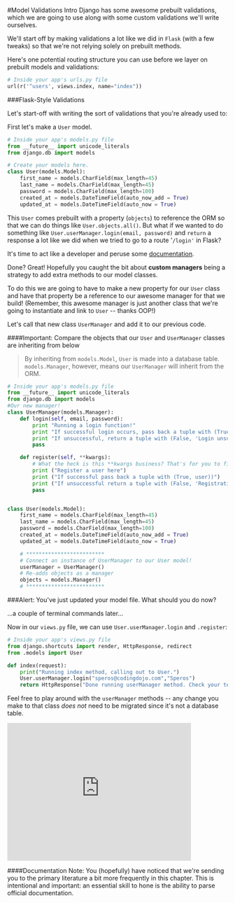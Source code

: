 #Model Validations Intro
Django has some awesome prebuilt validations, which we are going to use along with some custom validations we'll write ourselves.

We'll start off by making validations a lot like we did in `Flask` (with a few tweaks) so that we're not relying solely on prebuilt methods.

Here's one potential routing structure you can use before we layer on prebuilt models and validations:

```python
# Inside your app's urls.py file
url(r('^users', views.index, name="index"))
```

###Flask-Style Validations

Let's start-off with writing the sort of validations that you're already used to:

First let's make a `User` model.

```python
# Inside your app's models.py file
from __future__ import unicode_literals
from django.db import models

# Create your models here.
class User(models.Model):
    first_name = models.CharField(max_length=45)
    last_name = models.CharField(max_length=45)
    password = models.CharField(max_length=100)
    created_at = models.DateTimeField(auto_now_add = True)
    updated_at = models.DateTimeField(auto_now = True)
```

This `User` comes prebuilt with a property (`objects`) to reference the ORM so that we can do things like `User.objects.all()`. But what if we wanted to do something like `User.userManager.login(email, password)` and `return` a response a lot like we did when we tried to go to a route '`/login'` in Flask?

It's time to act like a developer and peruse some [documentation](https://docs.djangoproject.com/en/1.9/topics/db/managers/).

Done? Great! Hopefully you caught the bit about **custom managers** being a strategy to add extra methods to our model classes.

To do this we are going to have to make a new property for our `User` class and have that property be a reference to our awesome manager for that we build! (Remember, this awesome manager is just another class that we're going to instantiate and link to `User` -- thanks OOP!)

Let's call that new class `UserManager` and add it to our previous code.

####Important: Compare the objects that our `User` and `UserManager` classes are inheriting from below
> By inheriting from `models.Model`, `User` is made into a database table. `models.Manager`, however, means our `UserManager` will inherit from the ORM.

```python
# Inside your app's models.py file
from __future__ import unicode_literals
from django.db import models
#Our new manager!
class UserManager(models.Manager):
    def login(self, email, password):
        print "Running a login function!"
        print "If successful login occurs, pass back a tuple with (True, user))"
        print "If unsuccessful, return a tuple with (False, 'Login unsuccessful')"
        pass

    def register(self, **kwargs):
        # What the heck is this **kwargs business? That's for you to find out...
        print ("Register a user here")
        print ("If successful pass back a tuple with (True, user))")
        print ("If unsuccessful return a tuple with (False, 'Registration unsuccessful')")
        pass


class User(models.Model):
    first_name = models.CharField(max_length=45)
    last_name = models.CharField(max_length=45)
    password = models.CharField(max_length=100)
    created_at = models.DateTimeField(auto_now_add = True)
    updated_at = models.DateTimeField(auto_now = True)

    # *************************
    # Connect an instance of UserManager to our User model!
    userManager = UserManager()
    # Re-adds objects as a manager
    objects = models.Manager()
    # *************************
```

###Alert: You've just updated your model file.
What should you do now?

...a couple of terminal commands later...

Now in our `views.py` file, we can use `User.userManager.login` and `.register`:

```python
# Inside your app's views.py file
from django.shortcuts import render, HttpResponse, redirect
from .models import User

def index(request):
    print("Running index method, calling out to User.")
    User.userManager.login("speros@codingdojo.com","Speros")
    return HttpResponse("Done running userManager method. Check your terminal console.")
```

Feel free to play around with the `userManager` methods -- any change you make to that class *does not* need to be migrated since it's not a database table.

<iframe width="420" height="315" src="https://www.youtube.com/embed/ShtXYurK_rA" frameborder="0" allowfullscreen></iframe>

####Documentation Note:
You (hopefully) have noticed that we're sending you to the primary literature a bit more frequently in this chapter. This is intentional and important: an essential skill to hone is the ability to parse official documentation.
